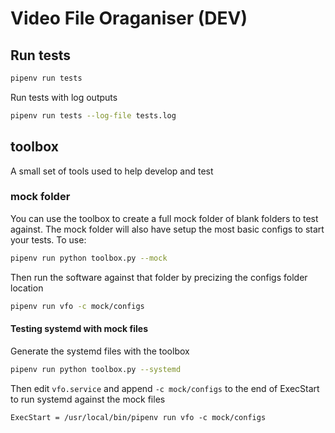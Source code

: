 # Video File Oraganiser (DEV)

## Run tests

```bash
pipenv run tests
```

Run tests with log outputs

```bash
pipenv run tests --log-file tests.log
```

## toolbox

A small set of tools used to help develop and test

### mock folder

You can use the toolbox to create a full mock folder of blank folders to test against. The mock folder will also have setup the most basic configs to start your tests. To use:

```bash
pipenv run python toolbox.py --mock
```

Then run the software against that folder by precizing the configs folder location

```bash
pipenv run vfo -c mock/configs
```

#### Testing systemd with mock files

Generate the systemd files with the toolbox

```bash
pipenv run python toolbox.py --systemd
```

Then edit `vfo.service` and append `-c mock/configs` to the end of ExecStart to run systemd against the mock files

```text
ExecStart = /usr/local/bin/pipenv run vfo -c mock/configs
```
